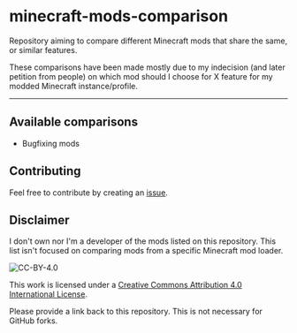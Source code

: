# minecraft-mods-comparison
Repository aiming to compare different Minecraft mods that share the same, or similar features.

These comparisons have been made mostly due to my indecision (and later petition from people) on which mod should I choose for X feature for my modded Minecraft instance/profile.

------------------------------


## Available comparisons
+ Bugfixing mods


## Contributing
Feel free to contribute by creating an [issue](https://github.com/ludg1e/minecraft-mods-comparison/issues).


## Disclaimer
I don't own nor I'm a developer of the mods listed on this repository.
This list isn't focused on comparing mods from a specific Minecraft mod loader.

![CC-BY-4.0](https://licensebuttons.net/l/by/3.0/88x31.png)

This work is licensed under a [Creative Commons Attribution 4.0 International License](https://creativecommons.org/licenses/by/4.0/).

Please provide a link back to this repository. This is not necessary for GitHub forks.
